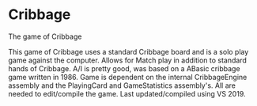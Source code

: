 # Cribbage
The game of Cribbage

This game of Cribbage uses a standard Cribbage board and is a solo play game against the
computer.  Allows for Match play in addition to standard hands of Cribbage.  A/I is pretty
good, was based on a ABasic cribbage game written in 1986.
Game is dependent on the internal CribbageEngine assembly and the PlayingCard and GameStatistics
assembly's.  All are needed to edit/compile the game.
Last updated/compiled using VS 2019.
